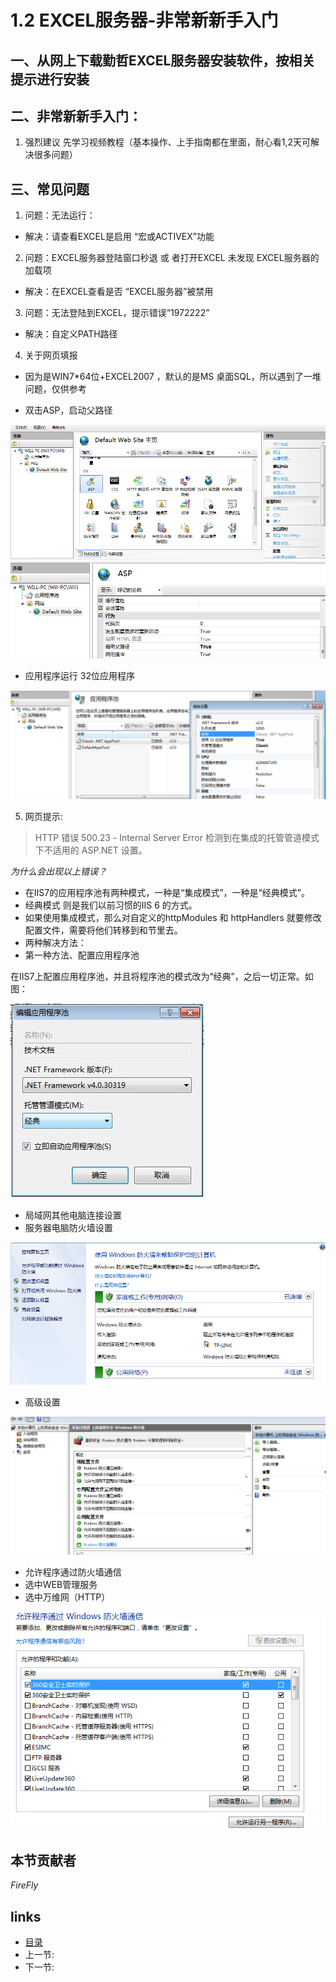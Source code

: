 # 1.2 EXCEL服务器-非常新新手入门

## 一、从网上下载勤哲EXCEL服务器安装软件，按相关提示进行安装

## 二、非常新新手入门：
 1. 强烈建议 先学习视频教程（基本操作、上手指南都在里面，耐心看1,2天可解决很多问题）

## 三、常见问题
 1. 问题：无法运行：
  * 解决：请查看EXCEL是启用 “宏或ACTIVEX”功能
 2. 问题：EXCEL服务器登陆窗口秒退 或 者打开EXCEL 未发现 EXCEL服务器的加载项
  * 解决：在EXCEL查看是否 “EXCEL服务器”被禁用
 3. 问题：无法登陆到EXCEL，提示错误“1972222”
  * 解决：自定义PATH路径
 4. 关于网页填报
  * 因为是WIN7*64位+EXCEL2007  ，默认的是MS 桌面SQL，所以遇到了一堆问题，仅供参考

  * 双击ASP，启动父路径

![](images/1.2.1.png?raw=true) 
![](images/1.2.2.png?raw=true) 

  * 应用程序运行 32位应用程序

![](images/1.2.3.png?raw=true)  

 5. 网页提示:
>HTTP 错误 500.23 - Internal Server Error 检测到在集成的托管管道模式下不适用的 ASP.NET 设置。

*为什么会出现以上错误？*
 * 在IIS7的应用程序池有两种模式，一种是“集成模式”，一种是“经典模式”。
 * 经典模式 则是我们以前习惯的IIS 6 的方式。
 * 如果使用集成模式，那么对自定义的httpModules 和 httpHandlers 就要修改配置文件，需要将他们转移到<modules>和<hanlders>节里去。
 * 两种解决方法：
  * 第一种方法、配置应用程序池

在IIS7上配置应用程序池，并且将程序池的模式改为“经典”，之后一切正常。如图：

![](images/1.2.4.jpg?raw=true) 

 * 局域网其他电脑连接设置
 * 服务器电脑防火墙设置

![](images/1.2.5.png?raw=true)

 * 高级设置

![](images/1.2.6.png?raw=true)

 * 允许程序通过防火墙通信
  * 选中WEB管理服务
  * 选中万维网（HTTP）

![](images/1.2.7.png?raw=true)

## 本节贡献者
*FireFly*
 
## links
  * [目录](<preface.md>)
  * 上一节: [](<01.1.md>)
  * 下一节: [](<01.3.md>)
